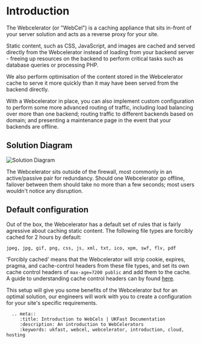 # Introduction

The Webcelerator (or "WebCel") is a caching appliance that sits in-front of your server solution and acts as a reverse proxy for your site.

Static content, such as CSS, JavaScript, and images are cached and served directly from the Webcelerator instead of loading from your backend server - freeing up resources on the backend to perform critical tasks such as database queries or processing PHP.

We also perform optimisation of the content stored in the Webcelerator cache to serve it more quickly than it may have been served from the backend directly.

With a Webcelerator in place, you can also implement custom configuration to perform some more advanced routing of traffic, including load balancing over more than one backend; routing traffic to different backends based on domain; and presenting a maintenance page in the event that your backends are offline.

## Solution Diagram

![Solution Diagram](images/WebCel-solution-diagram.png)

The Webcelerator sits outside of the firewall, most commonly in an active/passive pair for redundancy. Should one Webcelerator go offline, failover between them should take no more than a few seconds; most users wouldn't notice any disruption.

## Default configuration

Out of the box, the Webcelerator has a default set of rules that is fairly agressive about caching static content. The following file types are forcibly cached for 2 hours by default:

`jpeg, jpg, gif, png, css, js, xml, txt, ico, xpm, swf, flv, pdf`

'Forcibly cached' means that the Webcelerator will strip cookie, expires, pragma, and cache-control headers from these file types, and set its own cache control headers of `max-age=7200 public` and add them to the cache. A guide to understanding cache control headers can by found [here](https://varvy.com/pagespeed/cache-control.html).

This setup will give you some benefits of the Webcelerator but for an optimal solution, our engineers will work with you to create a configuration for your site's specific requirements.

```eval_rst
  .. meta::
     :title: Introduction to WebCels | UKFast Documentation
     :description: An introduction to WebCelerators
     :keywords: ukfast, webcel, webcelerator, introduction, cloud, hosting

